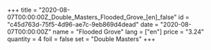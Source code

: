 +++
title = "2020-08-07T00:00:00Z_Double_Masters_Flooded_Grove_[en]_false"
id = "c45d763d-75f5-4d96-ae7c-9eb869d4dead"
date = "2020-08-07T00:00:00Z"
name = "Flooded Grove"
lang = ["en"]
price = "3.24"
quantity = 4
foil = false
set = "Double Masters"
+++
